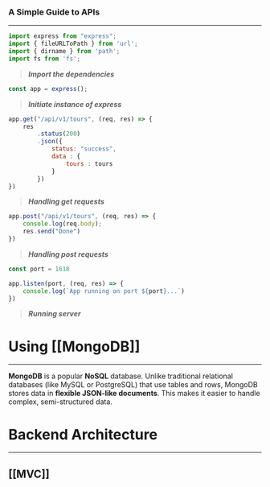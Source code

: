 
### A Simple Guide to APIs
---


```javascript
import express from "express";
import { fileURLToPath } from 'url';
import { dirname } from 'path';
import fs from 'fs';
```
>
>	***Import the dependencies***
>



```javascript
const app = express();
```
>
>	***Initiate instance of express***
>



```javascript
app.get("/api/v1/tours", (req, res) => {
    res
        .status(200)
        .json({
            status: "success",
            data : {
                tours : tours
            }
        })
})

```
>
>	***Handling get requests***
>



```javascript
app.post("/api/v1/tours", (req, res) => {
    console.log(req.body);
    res.send("Done")
})
```
>
>	***Handling post requests***
>



```javascript
const port = 1618

app.listen(port, (req, res) => {
	console.log(`App running on port ${port}...`)
})
```
>
>	***Running server***
>




# Using [[MongoDB]]
---
**MongoDB** is a popular **NoSQL** database. Unlike traditional relational databases (like MySQL or PostgreSQL) that use tables and rows, MongoDB stores data in **flexible JSON-like documents**. This makes it easier to handle complex, semi-structured data.


# Backend Architecture
---
## [[MVC]]
